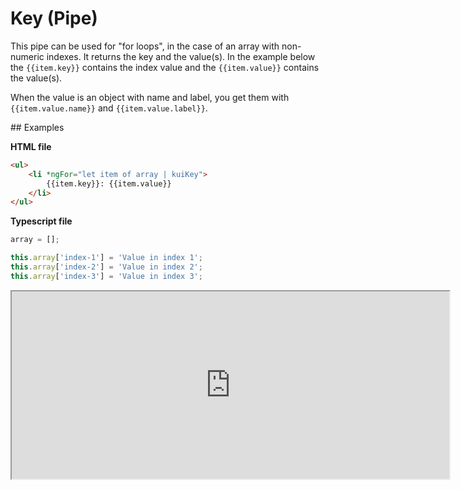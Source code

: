 # Key (Pipe)

This pipe can be used for "for loops", in the case of an array with non-numeric indexes.
It returns the key and the value(s). In the example below the `{{item.key}}` contains the index value
and the `{{item.value}}` contains the value(s).

When the value is an object with name and label, you get them with `{{item.value.name}}` and `{{item.value.label}}`.

## Examples

**HTML file**
```html
<ul>
    <li *ngFor="let item of array | kuiKey">
        {{item.key}}: {{item.value}}
    </li>
</ul>
```

**Typescript file**
```ts
array = [];

this.array['index-1'] = 'Value in index 1';
this.array['index-2'] = 'Value in index 2';
this.array['index-3'] = 'Value in index 3';
```

<iframe src="https://stackblitz.com/edit/knora-key?embed=1&file=src/app/app.component.ts&hideExplorer=1&hideNavigation=1&hidedevtools=1&view=preview" width="700px" height="300px"></iframe>
